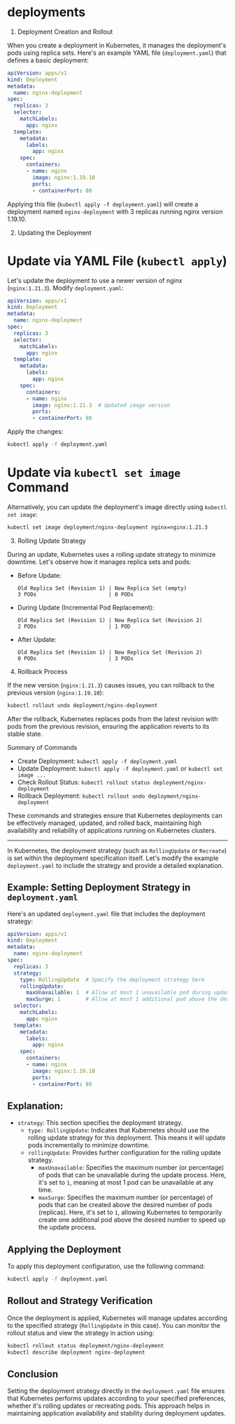 # deployments

1. Deployment Creation and Rollout

When you create a deployment in Kubernetes, it manages the deployment's pods using replica sets. Here's an example YAML file (`deployment.yaml`) that defines a basic deployment:

```yaml
apiVersion: apps/v1
kind: Deployment
metadata:
  name: nginx-deployment
spec:
  replicas: 3
  selector:
    matchLabels:
      app: nginx
  template:
    metadata:
      labels:
        app: nginx
    spec:
      containers:
      - name: nginx
        image: nginx:1.19.10
        ports:
        - containerPort: 80
```

Applying this file (`kubectl apply -f deployment.yaml`) will create a deployment named `nginx-deployment` with 3 replicas running nginx version 1.19.10.

2. Updating the Deployment

# Update via YAML File (`kubectl apply`)

Let's update the deployment to use a newer version of nginx (`nginx:1.21.3`). Modify `deployment.yaml`:

```yaml
apiVersion: apps/v1
kind: Deployment
metadata:
  name: nginx-deployment
spec:
  replicas: 3
  selector:
    matchLabels:
      app: nginx
  template:
    metadata:
      labels:
        app: nginx
    spec:
      containers:
      - name: nginx
        image: nginx:1.21.3  # Updated image version
        ports:
        - containerPort: 80
```

Apply the changes:

```bash
kubectl apply -f deployment.yaml
```

# Update via `kubectl set image` Command

Alternatively, you can update the deployment's image directly using `kubectl set image`:

```bash
kubectl set image deployment/nginx-deployment nginx=nginx:1.21.3
```

3. Rolling Update Strategy

During an update, Kubernetes uses a rolling update strategy to minimize downtime. Let's observe how it manages replica sets and pods:

- Before Update:
  ```
  Old Replica Set (Revision 1) | New Replica Set (empty)
  3 PODs                       | 0 PODs
  ```

- During Update (Incremental Pod Replacement):
  ```
  Old Replica Set (Revision 1) | New Replica Set (Revision 2)
  2 PODs                       | 1 POD
  ```

- After Update:
  ```
  Old Replica Set (Revision 1) | New Replica Set (Revision 2)
  0 PODs                       | 3 PODs
  ```

4. Rollback Process

If the new version (`nginx:1.21.3`) causes issues, you can rollback to the previous version (`nginx:1.19.10`):

```bash
kubectl rollout undo deployment/nginx-deployment
```

After the rollback, Kubernetes replaces pods from the latest revision with pods from the previous revision, ensuring the application reverts to its stable state.

 Summary of Commands

- Create Deployment: `kubectl apply -f deployment.yaml`
- Update Deployment: `kubectl apply -f deployment.yaml` or `kubectl set image ...`
- Check Rollout Status: `kubectl rollout status deployment/nginx-deployment`
- Rollback Deployment: `kubectl rollout undo deployment/nginx-deployment`

These commands and strategies ensure that Kubernetes deployments can be effectively managed, updated, and rolled back, maintaining high availability and reliability of applications running on Kubernetes clusters.

----

In Kubernetes, the deployment strategy (such as `RollingUpdate` or `Recreate`) is set within the deployment specification itself. Let's modify the example `deployment.yaml` to include the strategy and provide a detailed explanation.

## Example: Setting Deployment Strategy in `deployment.yaml`

Here's an updated `deployment.yaml` file that includes the deployment strategy:

```yaml
apiVersion: apps/v1
kind: Deployment
metadata:
  name: nginx-deployment
spec:
  replicas: 3
  strategy:
    type: RollingUpdate  # Specify the deployment strategy here
    rollingUpdate:
      maxUnavailable: 1  # Allow at most 1 unavailable pod during update
      maxSurge: 1        # Allow at most 1 additional pod above the desired number of replicas
  selector:
    matchLabels:
      app: nginx
  template:
    metadata:
      labels:
        app: nginx
    spec:
      containers:
      - name: nginx
        image: nginx:1.19.10
        ports:
        - containerPort: 80
```

## Explanation:

- `strategy`: This section specifies the deployment strategy.
  - `type: RollingUpdate`: Indicates that Kubernetes should use the rolling update strategy for this deployment. This means it will update pods incrementally to minimize downtime.
  - `rollingUpdate`: Provides further configuration for the rolling update strategy.
    - `maxUnavailable`: Specifies the maximum number (or percentage) of pods that can be unavailable during the update process. Here, it's set to `1`, meaning at most 1 pod can be unavailable at any time.
    - `maxSurge`: Specifies the maximum number (or percentage) of pods that can be created above the desired number of pods (replicas). Here, it's set to `1`, allowing Kubernetes to temporarily create one additional pod above the desired number to speed up the update process.

## Applying the Deployment

To apply this deployment configuration, use the following command:

```bash
kubectl apply -f deployment.yaml
```

## Rollout and Strategy Verification

Once the deployment is applied, Kubernetes will manage updates according to the specified strategy (`RollingUpdate` in this case). You can monitor the rollout status and view the strategy in action using:

```bash
kubectl rollout status deployment/nginx-deployment
kubectl describe deployment nginx-deployment
```

## Conclusion

Setting the deployment strategy directly in the `deployment.yaml` file ensures that Kubernetes performs updates according to your specified preferences, whether it's rolling updates or recreating pods. This approach helps in maintaining application availability and stability during deployment updates.
